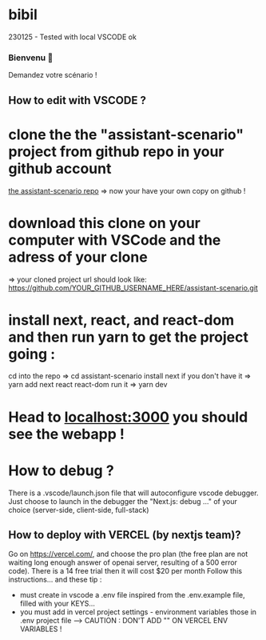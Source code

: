 # bibil 

230125 - Tested with local VSCODE ok

### Bienvenu 👋
Demandez votre scénario !

## How to edit with VSCODE ?
# clone the the "assistant-scenario" project from github repo in your github account
[the assistant-scenario repo](https://github.com/bibisixtynine/assistant-scenario.git)
=> now your have your own copy on github !
# download this clone on your computer with VSCode and the adress of your clone
=> your cloned project url should look like:
https://github.com/YOUR_GITHUB_USERNAME_HERE/assistant-scenario.git
# install next, react, and react-dom and then run yarn to get the project going :
cd into the repo
=> cd assistant-scenario
install next if you don't have it
=> yarn add next react react-dom
run it
=> yarn dev
# Head to [localhost:3000](http://localhost:3000) you should see the webapp !

# How to debug ?
There is a .vscode/launch.json file that will autoconfigure vscode debugger. Just choose to launch in the debugger the "Next.js: debug ..." of your choice (server-side, client-side, full-stack)



## How to deploy with VERCEL (by nextjs team)?
Go on https://vercel.com/, and choose the pro plan (the free plan are not waiting long enough answer of openai server, resulting of a 500 error code). There is a 14 free trial then it will cost $20 per month
Follow this instructions... and these tip :
- must create in vscode a .env file inspired from the .env.example file, filled with your KEYS...
- you must add in vercel project settings - environment variables those in .env project file
--> CAUTION : DON'T ADD "" ON VERCEL ENV VARIABLES !


